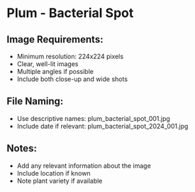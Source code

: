 # Plum - Bacterial Spot

## Image Requirements:
- Minimum resolution: 224x224 pixels
- Clear, well-lit images
- Multiple angles if possible
- Include both close-up and wide shots

## File Naming:
- Use descriptive names: plum_bacterial_spot_001.jpg
- Include date if relevant: plum_bacterial_spot_2024_001.jpg

## Notes:
- Add any relevant information about the image
- Include location if known
- Note plant variety if available
